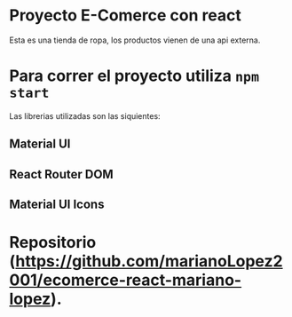 # Proyecto E-Comerce con react

Esta es una tienda de ropa, los productos vienen de una api externa.

# Para correr el proyecto utiliza `npm start`

Las librerias utilizadas son las siquientes:

## Material UI
## React Router DOM
## Material UI Icons

# Repositorio (https://github.com/marianoLopez2001/ecomerce-react-mariano-lopez).

